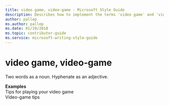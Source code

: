 ```yaml
---
title: video game, video-game - Microsoft Style Guide
description: Describes how to implement the terms 'video game' and 'video-game' in Microsoft content and provides examples of using these terms in content.
author: pallep
ms.author: pallep
ms.date: 01/19/2018
ms.topic: contributor-guide
ms.service: microsoft-writing-style-guide
---
```


# video game, video-game

Two words as a noun. Hyphenate as an adjective.

**Examples**  
Tips for playing your video game   
Video-game tips
